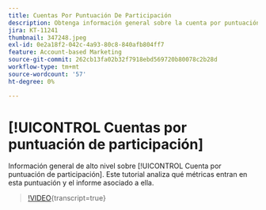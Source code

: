 ```yaml
---
title: Cuentas Por Puntuación De Participación
description: Obtenga información general sobre la cuenta por puntuación de participación. Conozca qué métricas entran en esta puntuación y el informe asociado a ella.
jira: KT-11241
thumbnail: 347248.jpeg
exl-id: 0e2a18f2-042c-4a93-80c8-840afb804ff7
feature: Account-based Marketing
source-git-commit: 262cb13fa02b32f7918ebd569720b80078c2b28d
workflow-type: tm+mt
source-wordcount: '57'
ht-degree: 0%

---
```


# [!UICONTROL Cuentas por puntuación de participación]

Información general de alto nivel sobre [!UICONTROL Cuenta por puntuación de participación].  Este tutorial analiza qué métricas entran en esta puntuación y el informe asociado a ella.

>[!VIDEO](https://video.tv.adobe.com/v/3432128/?learn=on&captions=spa){transcript=true}
